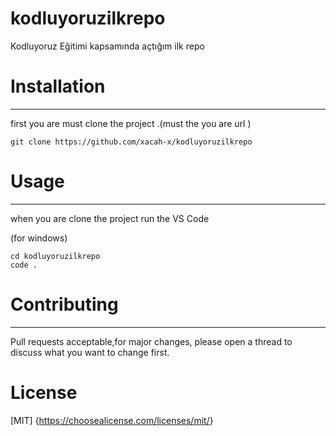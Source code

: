 # kodluyoruzilkrepo

Kodluyoruz Eğitimi kapsamında açtığım ilk repo

# Installation

---

first you are  must clone the project .(must the you are url )

```
git clone https://github.com/xacah-x/kodluyoruzilkrepo

```

# Usage

---

 when you are clone the project run the VS Code 

(for windows)
```
cd kodluyoruzilkrepo
code . 
```

# Contributing

---

Pull requests acceptable,for major changes, please open a thread to discuss what you want to change first.

# License

[MIT] {<https://choosealicense.com/licenses/mit/>}

